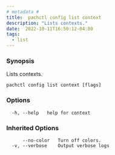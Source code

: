 ```yaml
---
# metadata # 
title:  pachctl config list context
description: "Lists contexts."
date:  2022-10-11T16:50:12-04:00
tags:
  - list
---
```


### Synopsis

Lists contexts.

```
pachctl config list context [flags]
```

### Options

```
  -h, --help   help for context
```

### Inherited Options

```
      --no-color   Turn off colors.
  -v, --verbose    Output verbose logs
```

